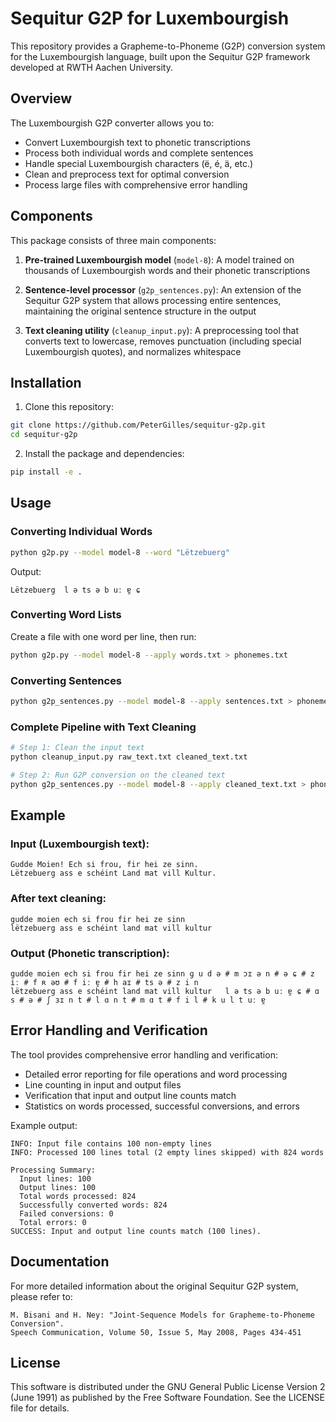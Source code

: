 # Sequitur G2P for Luxembourgish

This repository provides a Grapheme-to-Phoneme (G2P) conversion system for the Luxembourgish language, built upon the Sequitur G2P framework developed at RWTH Aachen University.

## Overview

The Luxembourgish G2P converter allows you to:
- Convert Luxembourgish text to phonetic transcriptions
- Process both individual words and complete sentences
- Handle special Luxembourgish characters (ë, é, ä, etc.)
- Clean and preprocess text for optimal conversion
- Process large files with comprehensive error handling

## Components

This package consists of three main components:

1. **Pre-trained Luxembourgish model** (`model-8`): A model trained on thousands of Luxembourgish words and their phonetic transcriptions

2. **Sentence-level processor** (`g2p_sentences.py`): An extension of the Sequitur G2P system that allows processing entire sentences, maintaining the original sentence structure in the output

3. **Text cleaning utility** (`cleanup_input.py`): A preprocessing tool that converts text to lowercase, removes punctuation (including special Luxembourgish quotes), and normalizes whitespace

## Installation

1. Clone this repository:
```bash
git clone https://github.com/PeterGilles/sequitur-g2p.git
cd sequitur-g2p
```

2. Install the package and dependencies:
```bash
pip install -e .
```

## Usage

### Converting Individual Words

```bash
python g2p.py --model model-8 --word "Lëtzebuerg"
```
Output:
```
Lëtzebuerg	l ə ts ə b uː ɐ̯ ɕ
```

### Converting Word Lists

Create a file with one word per line, then run:
```bash
python g2p.py --model model-8 --apply words.txt > phonemes.txt
```

### Converting Sentences

```bash
python g2p_sentences.py --model model-8 --apply sentences.txt > phonemes.txt
```

### Complete Pipeline with Text Cleaning

```bash
# Step 1: Clean the input text
python cleanup_input.py raw_text.txt cleaned_text.txt

# Step 2: Run G2P conversion on the cleaned text
python g2p_sentences.py --model model-8 --apply cleaned_text.txt > phonemes.txt
```

## Example

### Input (Luxembourgish text):
```
Gudde Moien! Ech si frou, fir hei ze sinn.
Lëtzebuerg ass e schéint Land mat vill Kultur.
```

### After text cleaning:
```
gudde moien ech si frou fir hei ze sinn
lëtzebuerg ass e schéint land mat vill kultur
```

### Output (Phonetic transcription):
```
gudde moien ech si frou fir hei ze sinn	ɡ u d ə # m ɔɪ ə n # ə ɕ # z iː # f ʀ əʊ # f iː ɐ̯ # h aɪ # ts ə # z i n
lëtzebuerg ass e schéint land mat vill kultur	l ə ts ə b uː ɐ̯ ɕ # ɑ s # ə # ʃ ɜɪ n t # l ɑ n t # m ɑ t # f i l # k u l t uː ɐ̯
```

## Error Handling and Verification

The tool provides comprehensive error handling and verification:

- Detailed error reporting for file operations and word processing
- Line counting in input and output files
- Verification that input and output line counts match
- Statistics on words processed, successful conversions, and errors

Example output:
```
INFO: Input file contains 100 non-empty lines
INFO: Processed 100 lines total (2 empty lines skipped) with 824 words

Processing Summary:
  Input lines: 100
  Output lines: 100
  Total words processed: 824
  Successfully converted words: 824
  Failed conversions: 0
  Total errors: 0
SUCCESS: Input and output line counts match (100 lines).
```

## Documentation

For more detailed information about the original Sequitur G2P system, please refer to:

```
M. Bisani and H. Ney: "Joint-Sequence Models for Grapheme-to-Phoneme Conversion".
Speech Communication, Volume 50, Issue 5, May 2008, Pages 434-451
```

## License

This software is distributed under the GNU General Public License Version 2 (June 1991) as published by the Free Software Foundation. See the LICENSE file for details.